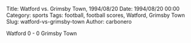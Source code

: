 Title: Watford vs. Grimsby Town, 1994/08/20
Date: 1994/08/20 00:00
Category: sports
Tags: football, football scores, Watford, Grimsby Town
Slug: watford-vs-grimsby-town
Author: carbonero


Watford 0 - 0 Grimsby Town
